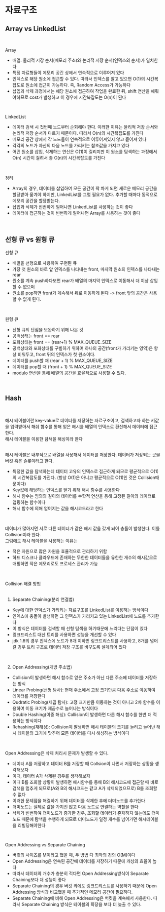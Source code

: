 # 자료구조   

## Array vs LinkedList    
</br>

Array
 - 배열. 물리적 저장 순서(메모리 주소)와 논리적 저장 순서(인덱스의 순서)가 일치한다        
 - 특정 자료형들이 메모리 공간 상에서 연속적으로 이루어져 있다        
 - 인덱스로 해당 원소에 접근할 수 있다. 따라서 인덱스를 알고 있으면 O(1)의 시간복잡도로 원소에 접근이 가능하다. 즉, Random Access가 가능하다        
 - 삽입과 삭제 과정에서는 해당 원소에 접근하여 작업을 완료한 뒤, shift 연산을 해줘야하므로 cost가 발생하고 이 경우에 시간복잡도는 O(n)이 된다        
</br>

LinkedList
 - 데이터 검색 시 첫번째 노드부터 순회해야 한다. 이러한 이유는 물리적 저장 순서와 논리적 저장 순서가 다르기 때문이다. 따라서 O(n)의 시간복잡도를 가진다        
 - 메모리 공간 상에서 각 노드들이 연속적으로 이루어져있지 않고 흩어져 있다        
 - 각각의 노드가 자신의 다음 노드를 가리키는 참조값을 가지고 있다        
 - 어떤 원소를 삽입, 삭제하는 연산은 O(1)이 걸리지만 이 원소를 탐색하는 과정에서 O(n) 시간이 걸려서 총 O(n)의 시간복잡도를 가진다        
 </br>
 
 정리
  - Array의 경우, 데이터를 삽입하여 모든 공간이 꽉 차게 되면 새로운 메모리 공간을 할당받아 옮겨야 하지만, LinkedList를 그럴 필요가 없다. 추가할 때마다 동적으로 메모리 공간을 할당받는다.    
  - 삽입과 삭제가 빈번하게 일어나면 LinkedList를 사용하는 것이 좋다        
  - 데이터에 접근하는 것이 빈번하게 일어나면 Array를 사용하는 것이 좋다        
</br>

## 선형 큐 vs 원형 큐

선형 큐
 - 배열을 선형으로 사용하여 구현된 큐
 - 가장 첫 원소의 바로 앞 인덱스를 나타내는 front, 마지막 원소의 인덱스를 나타내는 rear
 - 원소를 계속 push하다보면 rear가 배열의 마지막 인덱스로 이동해서 더 이상 삽입할 수 없으며
 - 원소를 pop하면 front가 계속해서 뒤로 이동하게 된다 -> front 앞의 공간은 사용할 수 없게 된다.
</br>

원형 큐
 - 선형 큐의 단점을 보완하기 위해 나온 것
 - 공백상태는 front == rear 
 - 포화상태는 front == (rear+1) % MAX_QUEUE_SIZE
 - 공백상태와 포화상태를 구별하기 위하여 하나의 공간(front가 가리키는 영역)은 항상 비워두고, front 뒤의 인덱스가 첫 원소이다.
 - 데이터를 push할 때 (rear + 1) % MAX_QUEUE_SIZE
 - 데이터를 pop할 때 (front + 1) % MAX_QUEUE_SIZE
 - modulo 연산을 통해 배열의 공간을 효율적으로 사용할 수 있다.
</br>

## Hash         
</br>

해시 테이블이란 key-value로 데이터를 저장하는 자료구조이고, 검색하고자 하는 키값을 입력받아서 해쉬 함수를 통해 얻은 해시를 배열의 인덱스로 환산해서 데이터에 접근한다.           
해시 테이블을 이용한 탐색을 해싱이라 한다        
</br>

해시 테이블은 내부적으로 배열을 사용해서 데이터를 저장한다. 데이터가 저장되는 곳을 버킷 혹은 슬롯이라고 한다.            
 - 특정한 값을 탐색하는데 데이터 고유의 인덱스로 접근하게 되므로 평균적으로 O(1)의 시간복잡도를 가진다. (항상 O(1)은 아니고 평균적으로 O(1)인 것은 Collision때문이다)        
 - Key값에 해당하는 인덱스를 얻기 위해 해시 함수를 사용한다        
 - 해시 함수는 임의의 길이의 데이터를 수학적 연산을 통해 고정된 길이의 데이터로 맵핑하는 함수이다        
 - 해시 함수에 의해 얻어지는 값을 해시코드라고 한다        
</br>

데이터가 많아지면 서로 다른 데이터가 같은 해시 값을 갖게 되어 충돌이 발생한다. 이를 Collision이라 한다.        
그럼에도 해시 테이블을 사용하는 이유는  
 - 적은 자원으로 많은 자원을 효율적으로 관리하기 위함        
 - 하드 디스크나 클라우드에 존재하는 무한한 데이터들을 유한한 개수의 해시값으로 매핑하면 작은 메모리로도 프로세스 관리가 가능      
</br>

Collision 해결 방법        
</br>

1. Separate Chaining(분리 연결법)        
 - Key에 대한 인덱스가 가리키는 자료구조를 LinkedList를 이용하는 방식이다        
 - 인덱스에 충돌이 발생하면 그 인덱스가 가리키고 있는 LinkedList에 노드를 추가한다        
 - 이 방식은 데이터를 검색할 때 선형 탐색을 하기때문에 느리다는 단점이 있다        
 - 링크드리스트 대신 트리를 사용하면 성능을 개선할 수 있다        
 - jdk 1.8의 경우 인덱스에 노드가 8개 이하면 링크드리스트를 사용하고, 8개를 넘어갈 경우 트리 구조로 데이터 저장 구조를 바꾸도록 설계되어 있다        
</br> 

2. Open Addressing(개방 주소법)        
 - Collision이 발생하면 해시 함수로 얻은 주소가 아닌 다른 주소에 데이터를 저장하는 방식        
 - Linear Probing(선형 탐사): 현재 주소에서 고정 크기만큼 다음 주소로 이동하여 데이터를 저장한다        
 - Qudratic Probing(제곱 탐사): 고정 크기만큼 이동하는 것이 아니고 2차 함수를 이용하여 이동 크기가 제곱수로 늘어나는 방식이다        
 - Double Hashing(이중 해싱): Collision이 발생하면 다른 해시 함수를 한번 더 적용하는 방식이다        
 - Rehashing(재해싱): Collision이 발생하면 해시 테이블의 크기를 늘리고 늘어난 해시 테이블의 크기에 맞추어 모든 데이터를 다시 해싱하는 방식이다        
</br>

Open Addressing은 삭제 처리시 문제가 발생할 수 있다.        
 - 데이터 A를 저장하고 데이터 B를 저장할 때 Collsion이 나면서 저장하는 상황을 생각해보자        
 - 이때, 데이터 A가 삭제된 경우를 생각해보자        
 - 이때 B를 조회할 상황이 발생하면 해시함수를 통해 B의 해시코드에 접근할 때 바로 검색을 멈추게 되므로(A와 B의 해시코드는 같고 A가 삭제되었으므로) B를 조회할 수 없다        
 - 이러한 문제점을 해결하기 위해 데이터를 삭제한 후에 더미노드를 추가한다        
 - 더미노드는 실제로 값을 가지진 않고 다음 노드로 연결하는 역할을 한다        
 - 삭제가 빈번하여 더미노드가 증가한 경우, 조회할 데이터가 존재하지 않는데도 더미노드 때문에 탐색을 수행하게 되므로 더미노드가 일정 개수를 넘어가면 해시테이블을 리빌딩해야한다        
</br>

Open Addressing vs Separate Chaining
</br>
        
 - 버킷의 사이즈를 M이라고 했을 때, 두 방법 다 최악의 경의 O(M)이다         
 - Open Addressing은 연속된 공간에 데이터를 저장하기 때문에 캐싱의 효율이 높다        
 - 따라서 데이터의 개수가 충분히 적다면 Open Addressing방식이 Separate Chaining보다 더 성능이 좋다                  
 - Separate Chaining의 경우 버킷 외에도 링크드리스트를 사용하기 때문에 Open Addressing 방식과 비교했을 때 추가적인 메모리 공간이 필요하다.        
 - Separate Chaining에 비해 Open Addressing은 버킷을 계속해서 사용한다. 따라서 Separate Chaining 방식은 테이블의 확장을 보다 더 늦출 수 있다.        
</br>



 
  
 




